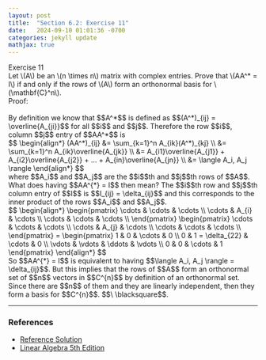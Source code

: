 ```yaml
---
layout: post
title:  "Section 6.2: Exercise 11"
date:   2024-09-10 01:01:36 -0700
categories: jekyll update
mathjax: true
---
```

<div class="ydiv">
Exercise 11
</div>
<div class="ybdiv">
Let \(A\) be an \(n \times n\) matrix with complex entries. Prove that \(AA^* = I\) if and only if the rows of \(A\) form an orthonormal basis for \(\mathbf{C}^n\).
</div>
Proof:
<br>
<br>
By definition we know that $$A^*$$ is defined as $$(A^*)_{ij} = \overline{A_{ji}}$$ for all $$i$$ and $$j$$. Therefore the row $$i$$, column $$j$$ entry of $$AA^*$$ is
<div>
	$$
	\begin{align*}
	(AA^*)_{ij} &= \sum_{k=1}^n A_{ik}(A^*)_{kj} \\
	            &= \sum_{k=1}^n A_{ik}\overline{A_{jk}} \\
				&= A_{i1}\overline{A_{j1}} + A_{i2}\overline{A_{j2}} + ... + A_{in}\overline{A_{jn}} \\
				&= \langle A_i, A_j \rangle
	\end{align*}
	$$
</div>
where $$A_i$$ and $$A_j$$ are the $$i$$th and $$j$$th rows of $$A$$. What does having $$AA^{*} = I$$ then mean? The $$i$$th row and $$j$$th column entry of $$I$$ is $$I_{ij} = \delta_{ij}$$ and this corresponds to the inner product of the rows $$A_i$$ and $$A_j$$.
<div> 
$$
\begin{align*}
\begin{pmatrix}
\cdots & \cdots & \cdots \\
\cdots & A_{i} & \cdots \\
\cdots & \cdots & \cdots \\
\end{pmatrix}
\begin{pmatrix}
\cdots & \cdots & \cdots \\
\cdots & A_{j} & \cdots \\
\cdots & \cdots & \cdots \\
\end{pmatrix}
=
\begin{pmatrix} 
1 & 0 & \cdots & 0 \\
0 & 1 = \delta_{22} & \cdots & 0 \\
\vdots & \vdots & \ddots & \vdots \\
0 & 0 & \cdots & 1
\end{pmatrix}
\end{align*}
$$
</div>
So $$AA^{*} = I$$ is equivalent to having $$\langle A_i, A_j \rangle = \delta_{ij}$$. But this implies that the rows of $$A$$ form an orthonormal set of $$n$$ vectors in $$C^{n}$$ by definition of an orthonormal set. Since there are $$n$$ of them and they are linearly independent, then they form a basis for $$C^{n}$$. $$\ \blacksquare$$. 
<hr>

<!------------------------------------------------------------------------------------>
<h3>References</h3>
<ul>
<li><a href="https://media.pearsoncmg.com/aw/aw_friedberg_linearalgebra_5e/solutions/sec_6_2.html">Reference Solution </a>
<li><a href="https://www.amazon.com/Linear-Algebra-5th-Stephen-Friedberg/dp/0134860241/ref=tmm_hrd_swatch_0?_encoding=UTF8&qid=&sr=">Linear Algebra 5th Edition</a></li>
</ul>





















